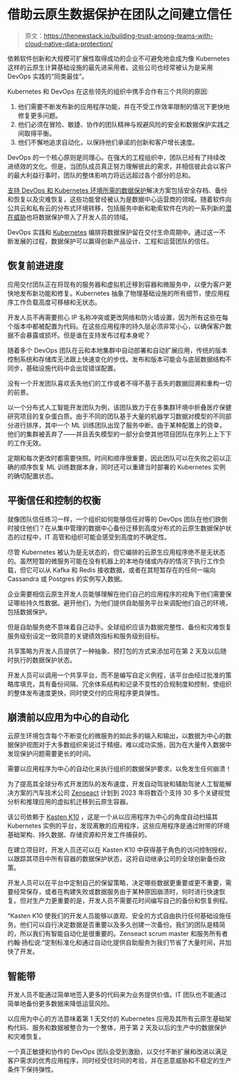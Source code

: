 # 借助云原生数据保护在团队之间建立信任

> 原文：<https://thenewstack.io/building-trust-among-teams-with-cloud-native-data-protection/>

依赖软件创新和大规模可扩展性取得成功的企业不可避免地会成为像 Kubernetes 这样的云原生计算基础设施的最先进采用者。这些公司也经常被认为是采用 DevOps 实践的“同类最佳”。

Kubernetes 和 DevOps 在这些领先的组织中携手合作有三个共同的原因:

1.  他们需要不断发布新的应用程序功能，并在不受工作效率限制的情况下更快地修复更多问题。
2.  他们必须在冒险、敏捷、协作的团队精神与规避风险的安全和数据保护实践之间取得平衡。
3.  他们不懈地追求自动化，以保持他们承诺的创新和客户增长速度。

DevOps 的一个核心原则是同理心。在强大的工程组织中，团队已经有了持续改进绩效的文化。但是，当团队成员真正努力理解彼此的需求，并相信彼此会以客户的最大利益行事时，团队的整体影响力将远远超过各个部分的总和。

[支持 DevOps 和 Kubernetes 环境所需的数据保护](https://thenewstack.io/5-ways-data-protection-for-kubernetes-is-different/)解决方案包括安全存档、备份和恢复以及灾难恢复，这些功能曾经被认为是数据中心运营商的领域。随着软件向公共云和私有云的分布式环境转移，包括服务中断和勒索软件在内的一系列新的[潜在威胁](https://thenewstack.io/what-is-zero-trust-data-protection/)也将数据保护带入了开发人员的领域。

DevOps 实践和 [Kubernetes](https://thenewstack.io/3-reasons-we-need-data-protection-in-kubernetes/) 编排将数据保护留在交付生命周期中。通过这一不断发展的过程，数据保护可以赢得创新产品设计、工程和运营团队的信任。

## 恢复前进进度

应用交付团队正在将现有的服务器和虚拟机迁移到容器和微服务中，以便为客户更快地发布新功能和修复。Kubernetes 抽象了物理基础设施的所有细节，使应用程序工作负载高度可移植和无状态。

开发人员不再需要担心 IP 名称冲突或更改网络和防火墙设置，因为所有这些在每个版本中都被配置为代码。在这些应用程序的持久层必须非常小心，以确保客户数据不会暴露或损坏。但是谁在支持发布过程本身呢？

随着多个 DevOps 团队在云和本地集群中自动部署和自动扩展应用，传统的版本控制系统和存储库无法跟上快速变化的步伐。发布和版本可能会与底层数据结构不同步，基础设施代码中会出现错误配置。

没有一个开发团队喜欢丢失他们的工作或者不得不基于丢失的数据回溯和重构一切的前景。

以一个分布式人工智能开发团队为例，该团队致力于在多集群环境中折叠医疗保健研究项目的复杂蛋白质。由于不同的团队基于大量的机器学习数据对模型的不同部分进行排序，其中一个 ML 训练团队出现了服务中断。由于某种配置上的侥幸，他们的集群被丢弃了——并且丢失模型的一部分会使其他项目团队在序列上上下下的工作无效。

定期和每次更改时都需要快照。时间和顺序很重要，因此团队可以在失败之前以正确的顺序恢复 ML 训练数据本身，同时还可以重建当时部署的 Kubernetes 实例的确切配置状态。

## 平衡信任和控制的权衡

就像团队信任练习一样，一个组织如何能够信任对等的 DevOps 团队在他们跌倒时接住他们？在从集中管理的数据中心备份迁移到高度分布式的云原生数据保护状态的过程中，IT 高管和组织可能会感受到高度的不确定性。

尽管 Kubernetes 被认为是无状态的，但它编排的云原生应用程序绝不是无状态的。虽然短暂的微服务可能在没有机器上的本地存储或内存的情况下执行工作负载，但它可以从 Kafka 和 Redis 接收数据，或者在其短暂存在的任何一端向 Cassandra 或 Postgres 的实例写入数据。

企业需要相信云原生开发人员能够理解在他们自己的应用程序的视角下他们需要保证哪些持久性数据。避开他们，为他们提供自助服务平台来调配他们自己的环境，包括数据保护。

但是自助服务绝不意味着自己动手。全球组织应该为数据完整性、备份和灾难恢复服务级别设定一致同意的关键绩效指标和服务级别目标。

共享策略为开发人员提供了一种抽象、预打包的方式来添加可在第 2 天及以后随时执行的数据保护状态。

开发人员可以调用一个共享平台，而不是编写自定义例程，该平台由经过批准的策略库填充，具有备份间隔、冗余体系结构和记录不变性的合规制度和控制，使组织的整体发布速度更快，同时使交付的应用程序更具弹性。

## 崩溃前以应用为中心的自动化

云原生环境包含每个不断变化的微服务的如此多的输入和输出，以数据为中心的数据保护视图对于大多数组织来说过于精细，难以成功实施，因为在大量传入数据中发现保护问题需要更长的时间。

需要以应用程序为中心的自动化来执行组织的数据保护要求，以免发生任何崩溃！

为了提高其全球分布式开发团队的发布速度，开发自动驾驶和辅助驾驶人工智能解决方案的汽车技术公司 [Zenseact](https://www.kasten.io/kubernetes/resources/customer-case-studies/zenseact) 计划到 2023 年将数百个支持 30 多个关键视觉分析和推理应用的虚拟机迁移到云原生容器。

该公司依赖于 [Kasten K10](https://www.kasten.io/product/) ，这是一个从以应用程序为中心的角度自动扫描其 Kubernetes 实例的平台，发现离散的应用程序，这些应用程序是通过附带的环境基础架构、持久数据、存储资源和开发工件捕获的。

在建立项目时，开发人员还可以在 Kasten K10 中获得基于角色的访问控制授权，以跟踪其项目中所有容器的数据保护状态，这将自动继承公司的全球创新备份政策。

开发人员可以在平台中定制自己的保留策略，决定哪些数据更重要或更不重要，需要经常保存，或者在构建失败或数据服务由于某种原因崩溃时，何时进行快速恢复。但对生产力更重要的是，开发人员不需要花时间编写自己的备份和恢复例程。

“Kasten K10 使我们的开发人员能够以直观、安全的方式自由执行任何基础设施任务。他们可以自行决定数据是否重要以及多久创建一次备份。我们的团队是精简的，所以我们有智能自动化是很重要的。Zenseact scrum master 和服务所有者约翰·扬松说:“定制标准化和通过自动化提供自助服务为我们节省了大量时间，并加快了开发。

## 智能带

开发人员不能通过简单地签入更多的代码来为业务提供价值。IT 团队也不能通过简单地备份更多数据来降低运营风险。

以应用为中心的方法意味着第 1 天交付的 Kubernetes 应用及其所有云原生基础架构代码、服务和数据被整合为一个整体，用于第 2 天及以后的生产中的数据保护和灾难恢复。

一个真正敏捷和协作的 DevOps 团队会受到激励，以交付不断扩展和改进以满足客户需求的优秀应用程序，同时经受住时间的考验，并在恶意威胁和不稳定的生产条件下保持弹性。

<svg xmlns:xlink="http://www.w3.org/1999/xlink" viewBox="0 0 68 31" version="1.1"><title>Group</title> <desc>Created with Sketch.</desc></svg>
